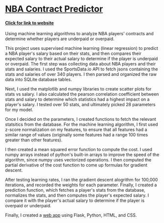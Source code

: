 # [NBA Contract Predictor](http://nbacontractpredictor.pythonanywhere.com)
#### [Click for link to website](http://nbacontractpredictor.pythonanywhere.com)

Using machine learning algorithms to analyze NBA players' contracts and determine whether players are underpaid or overpaid.

This project uses supervised machine learning (linear regression) to predict a NBA player's salary based on their stats, and then compares their expected salary to their actual salary to determine if the player is underpaid or overpaid. The first step was collecting data about NBA players and their stats and salaries. I used the SportsData.io API to fetch jsons containing the stats and salaries of over 340 players. I then parsed and organized the raw data into SQLite database tables.

Next, I used the matplotlib and numpy libraries to create scatter plots for stats vs salary. I also calculated the pearson correlation coefficient between stats and salary to determine which statistics had a highest impact on a player's salary. I tested over 50 stats, and ultimately picked 28 parameters for my model.

Once I decided on the parameters, I created functions to fetch the relevant statsitics from the database. For the machine learning algorithm, I first used z-score normalization on my features, to ensure that all features had a similar range of values (originally some features had a range 100 times greater than other features).

I then created a mean squared error function to compute the cost. I used numpy arrays instead of python's built-in arrays to improve the speed of the algorithm, since numpy uses vectorized operations. I then computed the partial derivative of the cost function to come up formulas for gradient descent.

After testing learning rates, I ran the gradient descent alogrithm for 100,000 iterations, and recorded the weights for each parameter. Finally, I created a prediction function, which fetches a player's stats from the database, normalizes the stats, and then computes the player's expected salary. I compare it with the player's actual salary to determine if the player is overpaid or underpaid.

Finally, I created a [web app](http://nbacontractpredictor.pythonanywhere.com) using Flask, Python, HTML, and CSS.
